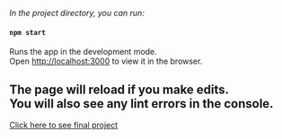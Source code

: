 *In the project directory, you can run:*

#### `npm start`

Runs the app in the development mode.\
Open [http://localhost:3000](http://localhost:3000) to view it in the browser.

The page will reload if you make edits.\
You will also see any lint errors in the console.
---
[Click here to see final project](https://aayushisingh11.github.io/vet-appointment-interface/index.html)